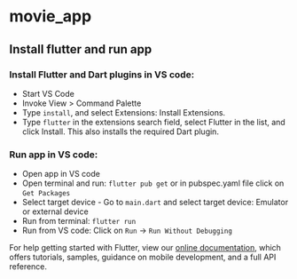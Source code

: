 # movie_app

## Install flutter and run app

### Install Flutter and Dart plugins in VS code:

- Start VS Code
- Invoke View > Command Palette
- Type `install`, and select Extensions: Install Extensions.
- Type `flutter` in the extensions search field, select Flutter in the list, and click Install. This also installs the required Dart plugin.

### Run app in VS code:

- Open app in VS code
- Open terminal and run: `flutter pub get` or in pubspec.yaml file click on `Get Packages`
- Select target device - Go to `main.dart` and select target device: Emulator or external device
- Run from terminal: `flutter run`
- Run from VS code: Click on `Run` -> `Run Without Debugging`

For help getting started with Flutter, view our
[online documentation](https://flutter.dev/docs), which offers tutorials,
samples, guidance on mobile development, and a full API reference.
